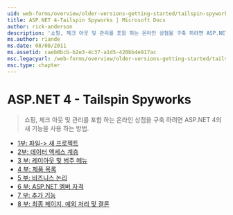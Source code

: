 ```yaml
---
uid: web-forms/overview/older-versions-getting-started/tailspin-spyworks/index
title: ASP.NET 4-Tailspin Spyworks | Microsoft Docs
author: rick-anderson
description: '쇼핑, 체크 아웃 및 관리를 포함 하는 온라인 상점을 구축 하려면 ASP.NET 4의 새 기능을 사용 하는 방법.'
ms.author: riande
ms.date: 08/08/2011
ms.assetid: caeb0bcb-b2e3-4c37-a1d5-420bb4e917ac
msc.legacyurl: /web-forms/overview/older-versions-getting-started/tailspin-spyworks
msc.type: chapter
---
```

<a name="aspnet-4---tailspin-spyworks"></a>ASP.NET 4 - Tailspin Spyworks
====================
> 쇼핑, 체크 아웃 및 관리를 포함 하는 온라인 상점을 구축 하려면 ASP.NET 4의 새 기능을 사용 하는 방법.


- [1부: 파일-> 새 프로젝트](tailspin-spyworks-part-1.md)
- [2부: 데이터 액세스 계층](tailspin-spyworks-part-2.md)
- [3 부: 레이아웃 및 범주 메뉴](tailspin-spyworks-part-3.md)
- [4 부: 제품 목록](tailspin-spyworks-part-4.md)
- [5 부: 비즈니스 논리](tailspin-spyworks-part-5.md)
- [6 부: ASP.NET 멤버 자격](tailspin-spyworks-part-6.md)
- [7 부: 추가 기능](tailspin-spyworks-part-7.md)
- [8 부: 최종 페이지, 예외 처리 및 결론](tailspin-spyworks-part-8.md)

